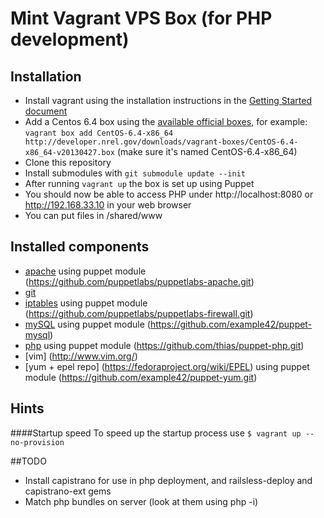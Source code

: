 # Mint Vagrant VPS Box (for PHP development)

## Installation

* Install vagrant using the installation instructions in the [Getting Started document](http://vagrantup.com/v1/docs/getting-started/index.html)
* Add a Centos 6.4 box using the [available official boxes](https://github.com/mitchellh/vagrant/wiki/Available-Vagrant-Boxes), for example: ```vagrant box add CentOS-6.4-x86_64 http://developer.nrel.gov/downloads/vagrant-boxes/CentOS-6.4-x86_64-v20130427.box``` (make sure it's named CentOS-6.4-x86_64)
* Clone this repository
* Install submodules with ```git submodule update --init```
* After running ```vagrant up``` the box is set up using Puppet
* You should now be able to access PHP under http://localhost:8080 or http://192.168.33.10 in your web browser
* You can put files in /shared/www

## Installed components

* [apache](http://httpd.apache.org/) using puppet module (https://github.com/puppetlabs/puppetlabs-apache.git)
* [git](http://git-scm.com/)
* [iptables](http://wiki.centos.org/HowTos/Network/IPTables) using puppet module (https://github.com/puppetlabs/puppetlabs-firewall.git)
* [mySQL](http://dev.mysql.com/downloads/mysql/) using puppet module (https://github.com/example42/puppet-mysql)
* [php](http://php.net) using puppet module (https://github.com/thias/puppet-php.git)
* [vim] (http://www.vim.org/)
* [yum + epel repo] (https://fedoraproject.org/wiki/EPEL) using puppet module (https://github.com/example42/puppet-yum.git)

## Hints
####Startup speed
To speed up the startup process use ```$ vagrant up --no-provision``` 


##TODO
* Install capistrano for use in php deployment, and railsless-deploy and capistrano-ext gems
* Match php bundles on server (look at them using php -i)
